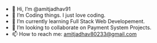 - 👋 Hi, I’m @amitjadhav91
- 👀 I’m Coding things. I just love coding.
- 🌱 I’m currently learning Full Stack Web Developement.
- 💞️ I’m looking to collaborate on Payment System Projects.
- 📫 How to reach me: amitjadhav80233@gmail.com

<!---
amitjadhav92/amitjadhav92 is a ✨ special ✨ repository because its `README.md` (this file) appears on your GitHub profile.
You can click the Preview link to take a look at your changes.
--->
